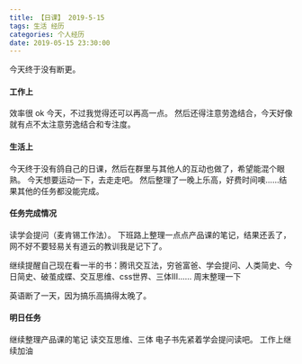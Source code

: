 ```yaml
---
title: 【日课】 2019-5-15
tags: 生活 经历
categories: 个人经历
date: 2019-05-15 23:30:00
---
```


今天终于没有断更。

#### 工作上

效率很 ok 今天，不过我觉得还可以再高一点。
然后还得注意劳逸结合，今天好像就有点不太注意劳逸结合和专注度。

#### 生活上

今天终于没有鸽自己的日课，然后在群里与其他人的互动也做了，希望能混个眼熟。
今天想要运动一下，去走走吧。
然后整理了一晚上乐高，好费时间噢……结果其他的任务都没能完成。

#### 任务完成情况

读学会提问（麦肯锡工作法）。
下班路上整理一点点产品课的笔记，结果还丢了，网不好不要轻易关有道云的教训我是记下了。

继续提醒自己现在看一半的书：腾讯交互法，穷爸富爸、学会提问、人类简史、今日简史、破茧成蝶、交互思维、css世界、三体Ⅲ……
周末整理一下

英语断了一天，因为搞乐高搞得太晚了。

#### 明日任务
继续整理产品课的笔记
读交互思维、三体
电子书先紧着学会提问读吧。
工作上继续加油

